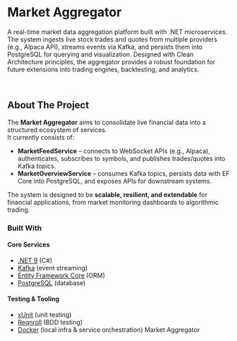 # Market Aggregator
A real-time market data aggregation platform built with .NET microservices. The system ingests live stock trades and quotes from multiple providers (e.g., Alpaca API), streams events via Kafka, and persists them into PostgreSQL for querying and visualization. Designed with Clean Architecture principles, the aggregator provides a robust foundation for future extensions into trading engines, backtesting, and analytics.
<!-- Improved compatibility of back to top link -->
<a id="readme-top"></a>

<!-- PROJECT LOGO -->
<br />
<div>
  <!-- <a href="https://github.com/aliffamir/market-aggregator"> -->
  <!--   <img src="public/logo.png" alt="Logo" width="80" height="80"> -->
  <!-- </a> -->


  <p>
  </p>
</div>
<!-- ABOUT THE PROJECT -->

## About The Project

<!-- <div display="flex"> -->
<!--  <img src="public/market-aggregator-architecture.png" alt="market aggregator architecture" width="100%" /> -->
<!-- </div> -->

The **Market Aggregator** aims to consolidate live financial data into a structured ecosystem of services.  
It currently consists of:

- **MarketFeedService** – connects to WebSocket APIs (e.g., Alpaca), authenticates, subscribes to symbols, and publishes trades/quotes into Kafka topics.
- **MarketOverviewService** – consumes Kafka topics, persists data with EF Core into PostgreSQL, and exposes APIs for downstream systems.

The system is designed to be **scalable, resilient, and extendable** for financial applications, from market monitoring dashboards to algorithmic trading.

### Built With

#### Core Services

- [.NET 9](https://dotnet.microsoft.com/) (C#)
- [Kafka](https://kafka.apache.org/) (event streaming)
- [Entity Framework Core](https://learn.microsoft.com/en-us/ef/core/) (ORM)
- [PostgreSQL](https://www.postgresql.org/) (database)

#### Testing & Tooling

- [xUnit](https://xunit.net/) (unit testing)
- [Reqnroll](https://reqnroll.net/) (BDD testing)
- [Docker](https://www.docker.com/) (local infra & service orchestration) Market Aggregator
